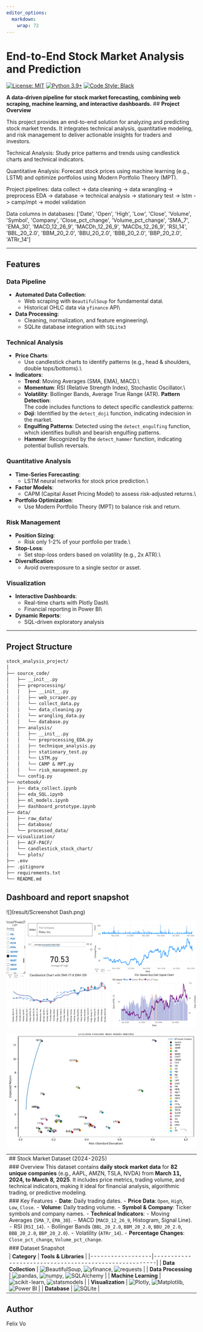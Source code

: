 ```yaml
---
editor_options: 
  markdown: 
    wrap: 72
---
```


# **End-to-End Stock Market Analysis and Prediction**

[![License:
MIT](https://img.shields.io/badge/License-MIT-green.svg)](https://opensource.org/licenses/MIT)
[![Python
3.9+](https://img.shields.io/badge/Python-3.9%2B-blue?logo=python)](https://www.python.org/)
[![Code Style:
Black](https://img.shields.io/badge/code%20style-black-000000.svg)](https://github.com/psf/black)

**A data-driven pipeline for stock market forecasting, combining web
scraping, machine learning, and interactive dashboards.** \## **Project
Overview**

This project provides an end-to-end solution for analyzing and
predicting stock market trends. It integrates technical analysis,
quantitative modeling, and risk management to deliver actionable
insights for traders and investors.

Technical Analysis: Study price patterns and trends using candlestick
charts and technical indicators.

Quantitative Analysis: Forecast stock prices using machine learning
(e.g., LSTM) and optimize portfolios using Modern Portfolio Theory
(MPT).

Project pipelines: data collect -\> data cleaning -\> data wrangling -\>
preprocess EDA -\> database -\> technical analysis -\> stationary test
-\> lstm -\> camp/mpt -\> model validation

Data columns in databases: ['Date', 'Open', 'High', 'Low', 'Close',
'Volume', 'Symbol', 'Company', 'Close_pct_change', 'Volume_pct_change',
'SMA_7', 'EMA_30', 'MACD_12_26_9', 'MACDh_12_26_9', 'MACDs_12_26_9',
'RSI_14', 'BBL_20_2.0', 'BBM_20_2.0', 'BBU_20_2.0', 'BBB_20_2.0',
'BBP_20_2.0', 'ATRr_14']

------------------------------------------------------------------------

## **Features**

### Data Pipeline

-   **Automated Data Collection**:
    -   Web scraping with `BeautifulSoup` for fundamental data\
    -   Historical OHLC data via `yfinance` API\
-   **Data Processing**:
    -   Cleaning, normalization, and feature engineering\
    -   SQLite database integration with `SQLite3`

### Technical Analysis

-   **Price Charts**:
    -   Use candlestick charts to identify patterns (e.g., head &
        shoulders, double tops/bottoms).\
-   **Indicators**:
    -   **Trend**: Moving Averages (SMA, EMA), MACD.\
    -   **Momentum**: RSI (Relative Strength Index), Stochastic
        Oscillator.\
    -   **Volatility**: Bollinger Bands, Average True Range (ATR).
        **Pattern Detection**:\
        The code includes functions to detect specific candlestick
        patterns:
    -   **Doji**: Identified by the `detect_doji` function, indicating
        indecision in the market.
    -   **Engulfing Patterns**: Detected using the `detect_engulfing`
        function, which identifies bullish and bearish engulfing
        patterns.
    -   **Hammer**: Recognized by the `detect_hammer` function,
        indicating potential bullish reversals.

### Quantitative Analysis

-   **Time-Series Forecasting**:
    -   LSTM neural networks for stock price prediction.\
-   **Factor Models**:
    -   CAPM (Capital Asset Pricing Model) to assess risk-adjusted
        returns.\
-   **Portfolio Optimization**:
    -   Use Modern Portfolio Theory (MPT) to balance risk and return.

### Risk Management

-   **Position Sizing**:
    -   Risk only 1-2% of your portfolio per trade.\
-   **Stop-Loss**:
    -   Set stop-loss orders based on volatility (e.g., 2x ATR).\
-   **Diversification**:
    -   Avoid overexposure to a single sector or asset.

### Visualization

-   **Interactive Dashboards**:
    -   Real-time charts with Plotly Dash\
    -   Financial reporting in Power BI\
-   **Dynamic Reports**:
    -   SQL-driven exploratory analysis

------------------------------------------------------------------------

## **Project Structure**

```         
stock_analysis_project/
│
├── source_code/
│   ├── __init__.py
│   ├── preprocessing/
│   │   ├── __init__.py 
│   │   ├── web_scraper.py    
│   │   └── collect_data.py
│   │   └── data_cleaning.py
│   │   └── wrangling_data.py
│   │   └── database.py     
│   ├── analysis/
│   │   ├── __init__.py
│   │   └── preprocessing_EDA.py  
│   │   ├── technique_analysis.py   
│   │   ├── stationary_test.py
│   │   └── LSTM.py
│   │   └── CAMP & MPT.py
│   │   └── risk_management.py   
│   └── config.py           
├── notebook/
│   ├── data_collect.ipynb
│   ├── eda_SQL.ipynb
│   ├── ml_models.ipynb
│   ├── dashboard_prototype.ipynb            
├── data/
│   ├── raw_data/
│   ├── database/ 
│   └── processed_data/
├── visualization/
│   ├── ACF-PACF/             
│   └── candlestick_stock_chart/          
│   └── plots/
├── .env                  
├── .gitignore          
├── requirements.txt      
└── README.md           
```

## Dashboard and report snapshot

![](result/Screenshot Dash.png)

![](result/PowerBI%20shot%20(2).png)

![](images/clipboard-2972370001.png)

|  |
|:-----------------------------------------------------------------------|
| \## Stock Market Dataset (2024-2025) |
| \### Overview This dataset contains **daily stock market data** for **82 unique companies** (e.g., AAPL, AMZN, TSLA, NVDA) from **March 11, 2024, to March 8, 2025**. It includes price metrics, trading volume, and technical indicators, making it ideal for financial analysis, algorithmic trading, or predictive modeling. |
| \### Key Features - **Date**: Daily trading dates. - **Price Data**: `Open`, `High`, `Low`, `Close`. - **Volume**: Daily trading volume. - **Symbol & Company**: Ticker symbols and company names. - **Technical Indicators**: - Moving Averages (`SMA_7`, `EMA_30`). - MACD (`MACD_12_26_9`, Histogram, Signal Line). - RSI (`RSI_14`). - Bollinger Bands (`BBL_20_2.0`, `BBM_20_2.0`, `BBU_20_2.0`, `BBB_20_2.0`, `BBP_20_2.0`). - Volatility (`ATRr_14`). - **Percentage Changes**: `Close_pct_change`, `Volume_pct_change`. |
| \### Dataset Snapshot |
| \| **Category** \| **Tools & Libraries** \| \|------------------\|------------------------------------------------------\| \| **Data Collection** \| ![BeautifulSoup](https://img.shields.io/badge/-BeautifulSoup-ff69b4), ![yfinance](https://img.shields.io/badge/-yfinance-blue), ![requests](https://img.shields.io/badge/-requests-green) \| \| **Data Processing** \| ![pandas](https://img.shields.io/badge/-pandas-150458), ![numpy](https://img.shields.io/badge/-numpy-013243), ![SQLAlchemy](https://img.shields.io/badge/-SQLAlchemy-red) \| \| **Machine Learning** \| ![scikit-learn](https://img.shields.io/badge/-scikit--learn-orange), ![statsmodels](https://img.shields.io/badge/-statsmodels-blue) \| \| **Visualization** \| ![Plotly](https://img.shields.io/badge/-Plotly-3F4F75), ![Matplotlib](https://img.shields.io/badge/-Matplotlib-blue), ![Power BI](https://img.shields.io/badge/-Power_BI-F2C811) \| \| **Database** \| ![SQLite](https://img.shields.io/badge/-SQLite-003B57) \| |

## Author

Felix Vo
